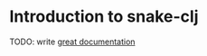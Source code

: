 # Introduction to snake-clj

TODO: write [great documentation](http://jacobian.org/writing/what-to-write/)
